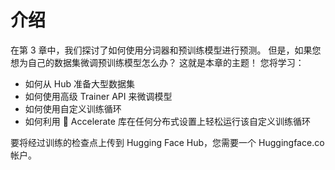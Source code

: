 # 介绍

在第 3 章中，我们探讨了如何使用分词器和预训练模型进行预测。 但是，如果您想为自己的数据集微调预训练模型怎么办？ 这就是本章的主题！ 您将学习： 

- 如何从 Hub 准备大型数据集 
- 如何使用高级 Trainer API 来微调模型 
- 如何使用自定义训练循环 
- 如何利用 🤗 Accelerate 库在任何分布式设置上轻松运行该自定义训练循环 

要将经过训练的检查点上传到 Hugging Face Hub，您需要一个 Huggingface.co 帐户。